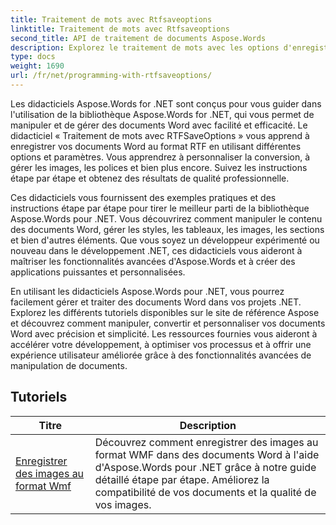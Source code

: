 ```yaml
---
title: Traitement de mots avec Rtfsaveoptions
linktitle: Traitement de mots avec Rtfsaveoptions
second_title: API de traitement de documents Aspose.Words
description: Explorez le traitement de mots avec les options d'enregistrement RTF dans Aspose.Words for .NET. Découvrez comment enregistrer et personnaliser des documents RTF avec des didacticiels pas à pas et des exemples de code C#.
type: docs
weight: 1690
url: /fr/net/programming-with-rtfsaveoptions/
---
```

Les didacticiels Aspose.Words for .NET sont conçus pour vous guider dans l'utilisation de la bibliothèque Aspose.Words for .NET, qui vous permet de manipuler et de gérer des documents Word avec facilité et efficacité. Le didacticiel « Traitement de mots avec RTFSaveOptions » vous apprend à enregistrer vos documents Word au format RTF en utilisant différentes options et paramètres. Vous apprendrez à personnaliser la conversion, à gérer les images, les polices et bien plus encore. Suivez les instructions étape par étape et obtenez des résultats de qualité professionnelle.

Ces didacticiels vous fournissent des exemples pratiques et des instructions étape par étape pour tirer le meilleur parti de la bibliothèque Aspose.Words pour .NET. Vous découvrirez comment manipuler le contenu des documents Word, gérer les styles, les tableaux, les images, les sections et bien d'autres éléments. Que vous soyez un développeur expérimenté ou nouveau dans le développement .NET, ces didacticiels vous aideront à maîtriser les fonctionnalités avancées d'Aspose.Words et à créer des applications puissantes et personnalisées.

En utilisant les didacticiels Aspose.Words pour .NET, vous pourrez facilement gérer et traiter des documents Word dans vos projets .NET. Explorez les différents tutoriels disponibles sur le site de référence Aspose et découvrez comment manipuler, convertir et personnaliser vos documents Word avec précision et simplicité. Les ressources fournies vous aideront à accélérer votre développement, à optimiser vos processus et à offrir une expérience utilisateur améliorée grâce à des fonctionnalités avancées de manipulation de documents.

 ## Tutoriels
| Titre | Description |
| --- | --- |
| [Enregistrer des images au format Wmf](./saving-images-as-wmf/) | Découvrez comment enregistrer des images au format WMF dans des documents Word à l'aide d'Aspose.Words pour .NET grâce à notre guide détaillé étape par étape. Améliorez la compatibilité de vos documents et la qualité de vos images. |